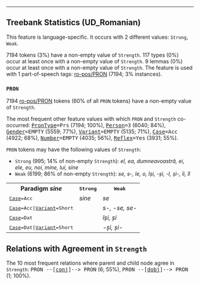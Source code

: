 

--------------------------------------------------------------------------------

## Treebank Statistics (UD_Romanian)

This feature is language-specific.
It occurs with 2 different values: `Strong`, `Weak`.

7194 tokens (3%) have a non-empty value of `Strength`.
117 types (0%) occur at least once with a non-empty value of `Strength`.
9 lemmas (0%) occur at least once with a non-empty value of `Strength`.
The feature is used with 1 part-of-speech tags: [ro-pos/PRON]() (7194; 3% instances).

### `PRON`

7194 [ro-pos/PRON]() tokens (60% of all `PRON` tokens) have a non-empty value of `Strength`.

The most frequent other feature values with which `PRON` and `Strength` co-occurred: <tt><a href="PronType.html">PronType</a>=Prs</tt> (7194; 100%), <tt><a href="Person.html">Person</a>=3</tt> (6040; 84%), <tt><a href="Gender.html">Gender</a>=EMPTY</tt> (5559; 77%), <tt><a href="Variant.html">Variant</a>=EMPTY</tt> (5135; 71%), <tt><a href="Case.html">Case</a>=Acc</tt> (4922; 68%), <tt><a href="Number.html">Number</a>=EMPTY</tt> (4035; 56%), <tt><a href="Reflex.html">Reflex</a>=Yes</tt> (3931; 55%).

`PRON` tokens may have the following values of `Strength`:

* `Strong` (995; 14% of non-empty `Strength`): <em>el, ea, dumneavoastră, ei, ele, eu, noi, mine, lui, sine</em>
* `Weak` (6199; 86% of non-empty `Strength`): <em>se, s-, le, o, își, -și, -l, și-, îi, îl</em>

<table>
  <tr><th>Paradigm <i>sine</i></th><th><tt>Strong</tt></th><th><tt>Weak</tt></th></tr>
  <tr><td><tt><a href="Case.html">Case</a>=Acc</tt></td><td><em>sine</em></td><td><em>se</em></td></tr>
  <tr><td><tt><a href="Case.html">Case</a>=Acc|<a href="Variant.html">Variant</a>=Short</tt></td><td></td><td><em>s-, -se, se-</em></td></tr>
  <tr><td><tt><a href="Case.html">Case</a>=Dat</tt></td><td></td><td><em>își, și</em></td></tr>
  <tr><td><tt><a href="Case.html">Case</a>=Dat|<a href="Variant.html">Variant</a>=Short</tt></td><td></td><td><em>-și, și-</em></td></tr>
</table>

## Relations with Agreement in `Strength`

The 10 most frequent relations where parent and child node agree in `Strength`:
<tt>PRON --[<a href="../dep/conj.html">conj</a>]--> PRON</tt> (6; 55%),
<tt>PRON --[<a href="../dep/dobj.html">dobj</a>]--> PRON</tt> (1; 100%).

